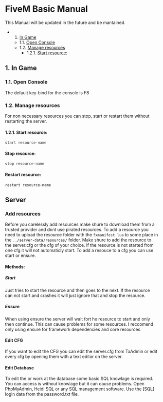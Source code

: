 # FiveM Basic Manual

This Manual will be updated in the future and be mantained. 
<!-- vscode-markdown-toc -->
* 1. [In Game](#InGame)
	* 1.1. [Open Console](#OpenConsole)
	* 1.2. [Manage resources](#Manageresources)
		* 1.2.1. [Start resource:](#Startresource:)

<!-- vscode-markdown-toc-config
	numbering=true
	autoSave=true
	/vscode-markdown-toc-config -->
<!-- /vscode-markdown-toc -->

##  1. <a name='InGame'></a>In Game
###  1.1. <a name='OpenConsole'></a>Open Console
The default key-bind for the console is F8

###  1.2. <a name='Manageresources'></a>Manage resources
For non necessary resources you can stop, start or restart them without restarting the server. 
####  1.2.1. <a name='Startresource:'></a>Start resource:
```start resource-name```
#### Stop resource:
``stop resource-name``
#### Restart resource:
``restart resource-name``

## Server
### Add resources
Before you carelessly add resources make shure to download them from a trusted provider and dont use pirated resources.
To add a resource you need to upload the resource folder with the ``fxmanifest.lua`` to some place in the ``../server-data/resources/`` folder.
Make shure to add the resource to the server.cfg or the cfg of your choice. If the resource is not started from one cfg it will not automaticly start.
To add a resouce to a cfg you can use start or ensure.

#### Methods:
##### Start
Just tries to start the resource and then goes to the next. If the resource can not start and crashes it will just ignore that and stop the resource.
##### Ensure
When using ensure the server will wait fort he resource to start and only then continue. This can cause problems for some resources. I reccomend only using ensure for framework dependencies and core resources.

#### Edit CFG
If you want to edit the CFG you can edit the server.cfg from TxAdmin or edit every cfg by opening them with a text editor on the server.

#### Edit Database
To edit the or work at the database some basic SQL knowlage is required. You can access is without knowlage but it can cause problems.
Open PhpMyAdmin, Heidi SQL or any SQL management software. 
Use the [SQL] login data from the password.txt file.
